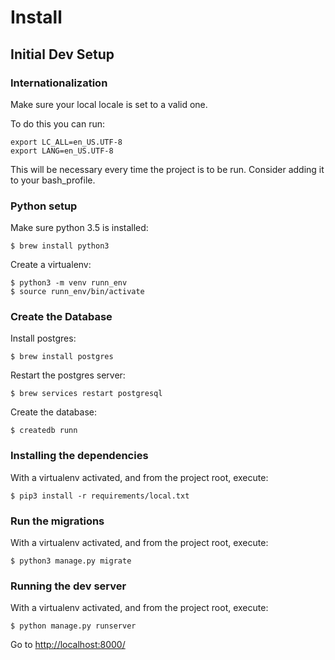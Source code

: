 Install
=======

Initial Dev Setup
-----------------

### Internationalization

Make sure your local locale is set to a valid one.

To do this you can run:

    export LC_ALL=en_US.UTF-8
    export LANG=en_US.UTF-8

This will be necessary every time the project is to be run. Consider
adding it to your bash\_profile.

### Python setup

Make sure python 3.5 is installed:

    $ brew install python3

Create a virtualenv:

    $ python3 -m venv runn_env
    $ source runn_env/bin/activate

### Create the Database

Install postgres:

    $ brew install postgres

Restart the postgres server:

    $ brew services restart postgresql

Create the database:

    $ createdb runn

### Installing the dependencies

With a virtualenv activated, and from the project root, execute:

    $ pip3 install -r requirements/local.txt

### Run the migrations

With a virtualenv activated, and from the project root, execute:

    $ python3 manage.py migrate

### Running the dev server

With a virtualenv activated, and from the project root, execute:

    $ python manage.py runserver

Go to <http://localhost:8000/>
